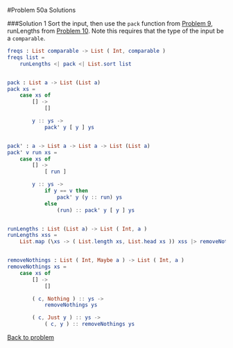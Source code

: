 #Problem 50a Solutions

###Solution 1
Sort the input, then use the ```pack``` function from [Problem 9](../p/p09.md), runLengths from [Problem 10](../p/p10.md). Note this requires that the type of the input be a ```comparable```. 

```elm
freqs : List comparable -> List ( Int, comparable )
freqs list =
    runLengths <| pack <| List.sort list


pack : List a -> List (List a)
pack xs =
    case xs of
        [] ->
            []

        y :: ys ->
            pack' y [ y ] ys


pack' : a -> List a -> List a -> List (List a)
pack' v run xs =
    case xs of
        [] ->
            [ run ]

        y :: ys ->
            if y == v then
                pack' y (y :: run) ys
            else
                (run) :: pack' y [ y ] ys


runLengths : List (List a) -> List ( Int, a )
runLengths xss =
    List.map (\xs -> ( List.length xs, List.head xs )) xss |> removeNothings


removeNothings : List ( Int, Maybe a ) -> List ( Int, a )
removeNothings xs =
    case xs of
        [] ->
            []

        ( c, Nothing ) :: ys ->
            removeNothings ys

        ( c, Just y ) :: ys ->
            ( c, y ) :: removeNothings ys

```

[Back to problem](../p/p50.md)